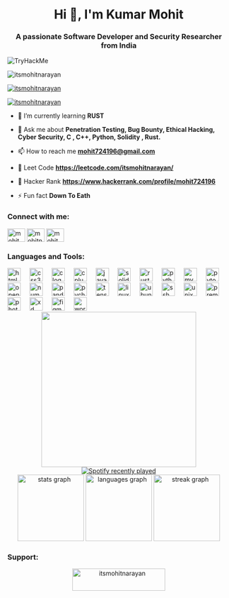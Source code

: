 <h1 align="center">Hi 👋, I'm Kumar Mohit</h1>
<h3 align="center">A passionate Software Developer and Security Researcher from India</h3>

<img src="https://tryhackme-badges.s3.amazonaws.com/itsmohitnarayan.png" alt="TryHackMe">

<p align="left"> <img src="https://komarev.com/ghpvc/?username=itsmohitnarayan&label=Profile%20views&color=0e75b6&style=flat" alt="itsmohitnarayan" /> </p>

<p align="left"> <a href="https://github.com/ryo-ma/github-profile-trophy"><img src="https://github-profile-trophy.vercel.app/?username=itsmohitnarayan" alt="itsmohitnarayan" /></a> </p>

<p align="left"> <a href="https://twitter.com/itsmohitnarayan" target="blank"><img src="https://img.shields.io/twitter/follow/itsmohitnarayan?logo=twitter&style=for-the-badge" alt="itsmohitnarayan" /></a> </p>

- 🌱 I’m currently learning **RUST**

- 💬 Ask me about **Penetration Testing, Bug Bounty, Ethical Hacking, Cyber Security, C , C++, Python, Solidity , Rust.**

- 📫 How to reach me **mohit724196@gmail.com**

- 📔 Leet Code **https://leetcode.com/itsmohitnarayan/**

- 📕 Hacker Rank **https://www.hackerrank.com/profile/mohit724196**

- ⚡ Fun fact **Down To Eath**

<h3 align="left">Connect with me:</h3>
<p align="left">
<a href="https://twitter.com/itsmohitnarayan" target="blank"><img align="center" src="https://raw.githubusercontent.com/rahuldkjain/github-profile-readme-generator/master/src/images/icons/Social/twitter.svg" alt="mohit___narayan" height="30" width="40" /></a>
<a href="https://linkedin.com/in/mohitnarayan" target="blank"><img align="center" src="https://raw.githubusercontent.com/rahuldkjain/github-profile-readme-generator/master/src/images/icons/Social/linked-in-alt.svg" alt="mohitnarayan" height="30" width="40" /></a>
<a href="https://instagram.com/mohit___kumar____" target="blank"><img align="center" src="https://raw.githubusercontent.com/rahuldkjain/github-profile-readme-generator/master/src/images/icons/Social/instagram.svg" alt="mohit___kumar____" height="30" width="40" /></a>
</p>

<h3 align="left">Languages and Tools:</h3>
<div align="left">
  <img src="https://cdn.jsdelivr.net/gh/devicons/devicon/icons/html5/html5-original.svg" height="30" alt="html5 logo"  />
  <img width="12" />
  <img src="https://cdn.jsdelivr.net/gh/devicons/devicon/icons/css3/css3-original.svg" height="30" alt="css3 logo"  />
  <img width="12" />
  <img src="https://cdn.jsdelivr.net/gh/devicons/devicon/icons/c/c-original.svg" height="30" alt="c logo"  />
  <img width="12" />
  <img src="https://cdn.jsdelivr.net/gh/devicons/devicon/icons/cplusplus/cplusplus-original.svg" height="30" alt="cplusplus logo"  />
  <img width="12" />
  <img src="https://cdn.jsdelivr.net/gh/devicons/devicon/icons/java/java-original.svg" height="30" alt="java logo"  />
  <img width="12" />
  <img src="https://cdn.jsdelivr.net/gh/devicons/devicon/icons/solidity/solidity-original.svg" height="30" alt="solidity logo"  />
  <img width="12" />
  <img src="https://cdn.jsdelivr.net/gh/devicons/devicon/icons/rust/rust-plain.svg" height="30" alt="rust logo"  />
  <img width="12" />
  <img src="https://cdn.jsdelivr.net/gh/devicons/devicon/icons/python/python-original.svg" height="30" alt="python logo"  />
  <img width="12" />
  <img src="https://cdn.jsdelivr.net/gh/devicons/devicon/icons/mysql/mysql-original.svg" height="30" alt="mysql logo"  />
  <img width="12" />
  <img src="https://cdn.jsdelivr.net/gh/devicons/devicon/icons/pytorch/pytorch-original.svg" height="30" alt="pytorch logo"  />
  <img width="12" />
  <img src="https://cdn.jsdelivr.net/gh/devicons/devicon/icons/opencv/opencv-original.svg" height="30" alt="opencv logo"  />
  <img width="12" />
  <img src="https://cdn.jsdelivr.net/gh/devicons/devicon/icons/numpy/numpy-original.svg" height="30" alt="numpy logo"  />
  <img width="12" />
  <img src="https://cdn.jsdelivr.net/gh/devicons/devicon/icons/pandas/pandas-original.svg" height="30" alt="pandas logo"  />
  <img width="12" />
  <img src="https://cdn.jsdelivr.net/gh/devicons/devicon/icons/pycharm/pycharm-original.svg" height="30" alt="pycharm logo"  />
  <img width="12" />
  <img src="https://cdn.jsdelivr.net/gh/devicons/devicon/icons/tensorflow/tensorflow-original.svg" height="30" alt="tensorflow logo"  />
  <img width="12" />
  <img src="https://cdn.jsdelivr.net/gh/devicons/devicon/icons/linux/linux-original.svg" height="30" alt="linux logo"  />
  <img width="12" />
  <img src="https://cdn.jsdelivr.net/gh/devicons/devicon/icons/ubuntu/ubuntu-plain.svg" height="30" alt="ubuntu logo"  />
  <img width="12" />
  <img src="https://cdn.jsdelivr.net/gh/devicons/devicon/icons/ssh/ssh-original.svg" height="30" alt="ssh logo"  />
  <img width="12" />
  <img src="https://cdn.jsdelivr.net/gh/devicons/devicon/icons/unix/unix-original.svg" height="30" alt="unix logo"  />
  <img width="12" />
  <img src="https://cdn.jsdelivr.net/gh/devicons/devicon/icons/premierepro/premierepro-plain.svg" height="30" alt="premierepro logo"  />
  <img width="12" />
  <img src="https://cdn.jsdelivr.net/gh/devicons/devicon/icons/photoshop/photoshop-plain.svg" height="30" alt="photoshop logo"  />
  <img width="12" />
  <img src="https://cdn.jsdelivr.net/gh/devicons/devicon/icons/xd/xd-plain.svg" height="30" alt="xd logo"  />
  <img width="12" />
  <img src="https://cdn.jsdelivr.net/gh/devicons/devicon/icons/figma/figma-original.svg" height="30" alt="figma logo"  />
  <img width="12" />
  <img src="https://cdn.jsdelivr.net/gh/devicons/devicon/icons/wordpress/wordpress-original.svg" height="30" alt="wordpress logo"  />
</div>


<div align="center">
  <img height="350" src="https://media1.tenor.com/m/dQZN47-OBasAAAAd/arabic-gamer-hacker-meme.gif"  />
</div>

<div align="center">
  <a href="https://open.spotify.com/user/si6xik2y9sekpup63r0o049y7">
    <img src="https://spotify-recently-played-readme.vercel.app/api?user=si6xik2y9sekpup63r0o049y7&count=5&unique=false" alt="Spotify recently played"  />
  </a>
</div>


<div align="center">
  <img src="https://github-readme-stats.vercel.app/api?username=itsmohitnarayan&hide_title=false&hide_rank=false&show_icons=true&include_all_commits=true&count_private=true&disable_animations=false&theme=dracula&locale=en&hide_border=false&order=1" height="150" alt="stats graph"  />
  <img src="https://github-readme-stats.vercel.app/api/top-langs?username=itsmohitnarayan&locale=en&hide_title=false&layout=compact&card_width=320&langs_count=5&theme=dracula&hide_border=false&order=2" height="150" alt="languages graph"  />
  <img src="https://streak-stats.demolab.com?user=itsmohitnarayan&locale=en&mode=daily&theme=dracula&hide_border=false&border_radius=5&order=3" height="150" alt="streak graph"  />
</div>

<div style="text-align: center;">
  <h3 align="left">Support:</h3>
  <p><a href="https://www.buymeacoffee.com/itsmohitnarayan">
    <img align="centre" src="https://cdn.buymeacoffee.com/buttons/v2/default-yellow.png" height="50" width="210" alt="itsmohitnarayan" />
  </a></p>
</div>
